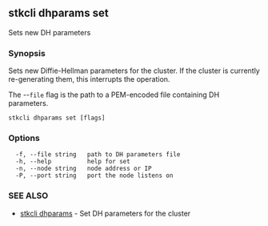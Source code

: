 ## stkcli dhparams set

Sets new DH parameters

### Synopsis

Sets new Diffie-Hellman parameters for the cluster. If the cluster is currently re-generating them, this interrupts the operation.

The --`file` flag is the path to a PEM-encoded file containing DH parameters.


```
stkcli dhparams set [flags]
```

### Options

```
  -f, --file string   path to DH parameters file
  -h, --help          help for set
  -n, --node string   node address or IP
  -P, --port string   port the node listens on
```

### SEE ALSO

* [stkcli dhparams](stkcli_dhparams.md)	 - Set DH parameters for the cluster

